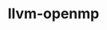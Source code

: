 ---
title: "llvm-openmp"
layout: cache
categories: [package, develop-2024-02-18]
meta: {"versions": ["16.0.0"], "compilers": ["apple-clang@=15.0.0"], "oss": ["ventura"], "platforms": ["darwin"], "targets": ["aarch64"], "stacks": ["ml-darwin-aarch64-mps", "root"], "num_specs": 1, "num_specs_by_stack": {"root": 1, "ml-darwin-aarch64-mps": 1}}
spec_details: [{"hash": "agpuci6cfpdtvdbtr5pys2tgcfwuzf5a", "compiler": "apple-clang@=15.0.0", "versions": ["16.0.0"], "os": "ventura", "platform": "darwin", "target": "aarch64", "variants": ["build_system=cmake", "build_type=Release", "generator=make", "~ipo", "~multicompat"], "stacks": ["root", "ml-darwin-aarch64-mps"], "size": "-", "tarball": "https://binaries.spack.io/releases/develop-2024-02-18/build_cache/darwin-ventura-aarch64/apple-clang-15.0.0/llvm-openmp-16.0.0/darwin-ventura-aarch64-apple-clang-15.0.0-llvm-openmp-16.0.0-agpuci6cfpdtvdbtr5pys2tgcfwuzf5a.spack"}]
---